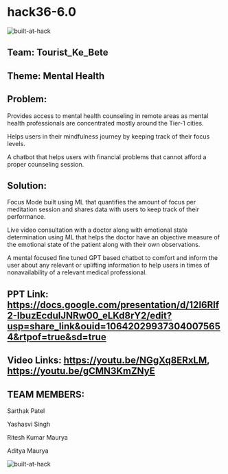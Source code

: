 # hack36-6.0
![built-at-hack](https://user-images.githubusercontent.com/31176772/227753560-ccfeeda8-e0e1-487c-b4c4-1d8a7fac510b.jpg)


## Team: Tourist_Ke_Bete
## Theme: Mental Health

## Problem: 
Provides access to mental health counseling in remote areas as mental health professionals are concentrated mostly around the Tier-1 cities.​

Helps users in their mindfulness journey by keeping track of their focus levels.​

A chatbot that helps users with financial problems that cannot afford a proper counseling session.​

## Solution:
Focus Mode built using ML that quantifies the amount of focus per meditation session and shares data with users to keep track of their performance.​

Live video consultation with a doctor along with emotional state determination using ML that helps the doctor have an objective measure of the emotional state of the patient along with their own observations.​

A mental focused fine tuned GPT based chatbot to comfort and inform the user about any relevant or uplifting information to help users in times of nonavailability of a relevant medical professional.​


## PPT Link: https://docs.google.com/presentation/d/12I6Rlf2-IbuzEcdulJNRw00_eLKd8rY2/edit?usp=share_link&ouid=106420299373040075654&rtpof=true&sd=true
## Video Links: https://youtu.be/NGgXq8ERxLM, https://youtu.be/gCMN3KmZNyE

## TEAM MEMBERS:

Sarthak Patel

Yashasvi Singh

Ritesh Kumar Maurya

Aditya Maurya


![built-at-hack](https://user-images.githubusercontent.com/31176772/227753566-1e4121f6-a55a-4ef0-9123-8bbdd7269620.jpg)
